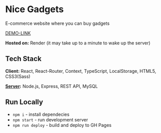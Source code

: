 # Nice Gadgets

E-commerce website where you can buy gadgets

[DEMO-LINK](https://fe-aug22-devstars.github.io/product-catalog-fe/) 

**Hosted on:** Render (it may take up to a minute to wake up the server)
## Tech Stack

**Client:** React, React-Router, Context, TypeScript, LocalStorage, HTML5, CSS3(Sass)

**[Server](https://github.com/fe-aug22-DevStars/product-catalog-be):** Node.js, Express, REST API, MySQL


## Run Locally

- `npm i` - install dependecies
- `npm start` - run development server
- `npm run deploy` - build and deploy to GH Pages


